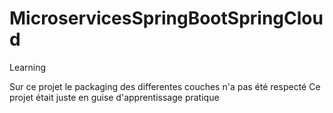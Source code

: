 # MicroservicesSpringBootSpringCloud
Learning

Sur ce projet le packaging des differentes couches n'a pas été respecté
Ce projet était juste en guise d'apprentissage pratique

